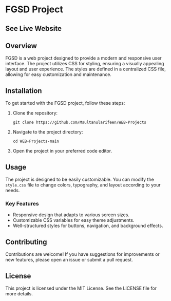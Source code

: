 # FGSD Project
## See Live Website


## Overview
FGSD is a web project designed to provide a modern and responsive user interface. The project utilizes CSS for styling, ensuring a visually appealing layout and user experience. The styles are defined in a centralized CSS file, allowing for easy customization and maintenance.

## Installation
To get started with the FGSD project, follow these steps:

1. Clone the repository:
   ```
   git clone https://github.com/Msultanularifeen/WEB-Projects
   ```

2. Navigate to the project directory:
   ```
   cd WEB-Projects-main
   ```

3. Open the project in your preferred code editor.

## Usage
The project is designed to be easily customizable. You can modify the `style.css` file to change colors, typography, and layout according to your needs. 

### Key Features
- Responsive design that adapts to various screen sizes.
- Customizable CSS variables for easy theme adjustments.
- Well-structured styles for buttons, navigation, and background effects.

## Contributing
Contributions are welcome! If you have suggestions for improvements or new features, please open an issue or submit a pull request.

## License
This project is licensed under the MIT License. See the LICENSE file for more details.
